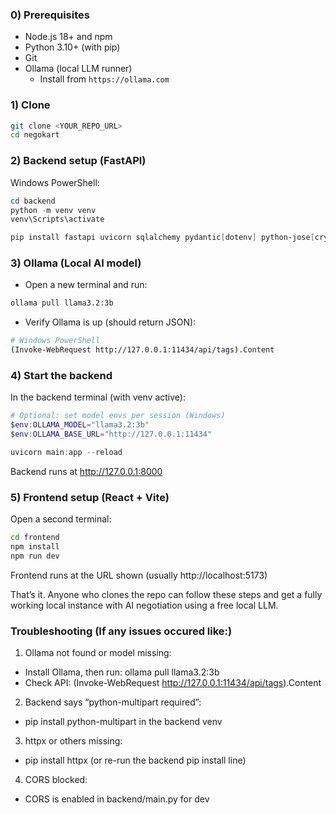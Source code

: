 ### 0) Prerequisites
- Node.js 18+ and npm
- Python 3.10+ (with pip)
- Git
- Ollama (local LLM runner)
  - Install from `https://ollama.com`

### 1) Clone
```bash
git clone <YOUR_REPO_URL>
cd negokart
```

### 2) Backend setup (FastAPI)
Windows PowerShell:
```powershell
cd backend
python -m venv venv
venv\Scripts\activate

pip install fastapi uvicorn sqlalchemy pydantic[dotenv] python-jose[cryptography] passlib[bcrypt] httpx python-multipart
```

### 3) Ollama (Local AI model)
- Open a new terminal and run:
```bash
ollama pull llama3.2:3b
```
- Verify Ollama is up (should return JSON):
```bash
# Windows PowerShell
(Invoke-WebRequest http://127.0.0.1:11434/api/tags).Content
```

### 4) Start the backend
In the backend terminal (with venv active):
```powershell
# Optional: set model envs per session (Windows)
$env:OLLAMA_MODEL="llama3.2:3b"
$env:OLLAMA_BASE_URL="http://127.0.0.1:11434"

uvicorn main:app --reload
```

Backend runs at http://127.0.0.1:8000

### 5) Frontend setup (React + Vite)
Open a second terminal:
```bash
cd frontend
npm install
npm run dev
```
Frontend runs at the URL shown (usually http://localhost:5173)


That’s it. Anyone who clones the repo can follow these steps and get a fully working local instance with AI negotiation using a free local LLM.


### Troubleshooting (If any issues occured like:)
1. Ollama not found or model missing:
  - Install Ollama, then run: ollama pull llama3.2:3b
  - Check API: (Invoke-WebRequest http://127.0.0.1:11434/api/tags).Content

2. Backend says “python-multipart required”:
  - pip install python-multipart in the backend venv

3. httpx or others missing:
  - pip install httpx (or re-run the backend pip install line)

4. CORS blocked:
  - CORS is enabled in backend/main.py for dev
